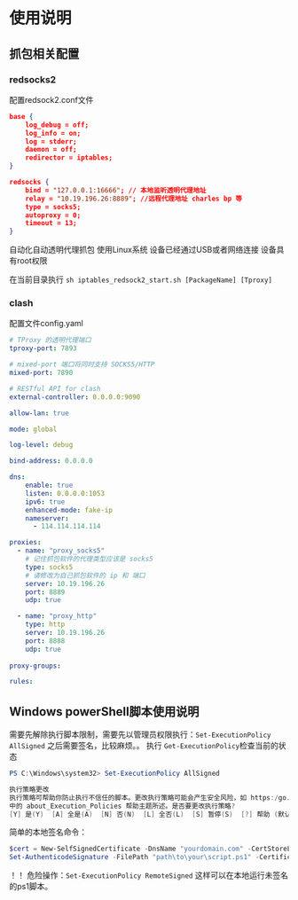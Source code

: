 # 使用说明

## 抓包相关配置

### redsocks2

配置redsock2.conf文件

```json
base {
    log_debug = off;
    log_info = on;
    log = stderr;
    daemon = off;
    redirector = iptables;
}

redsocks {
    bind = "127.0.0.1:16666"; // 本地监听透明代理地址
    relay = "10.19.196.26:8889"; //远程代理地址 charles bp 等
    type = socks5;
    autoproxy = 0;
    timeout = 13;
}
```

自动化自动透明代理抓包
使用Linux系统 设备已经通过USB或者网络连接 设备具有root权限

在当前目录执行
`sh iptables_redsock2_start.sh [PackageName] [Tproxy]`

### clash

配置文件config.yaml

```yaml
# TProxy 的透明代理端口
tproxy-port: 7893

# mixed-port 端口将同时支持 SOCKS5/HTTP
mixed-port: 7890

# RESTful API for clash
external-controller: 0.0.0.0:9090

allow-lan: true

mode: global

log-level: debug

bind-address: 0.0.0.0

dns:
    enable: true
    listen: 0.0.0.0:1053
    ipv6: true
    enhanced-mode: fake-ip
    nameserver:
      - 114.114.114.114

proxies:
  - name: "proxy_socks5"
    # 记住抓包软件的代理类型应该是 socks5
    type: socks5
    # 请修改为自己抓包软件的 ip 和 端口
    server: 10.19.196.26
    port: 8889
    udp: true

  - name: "proxy_http"
    type: http
    server: 10.19.196.26
    port: 8888
    udp: true
    
proxy-groups:

rules:
```

## Windows powerShell脚本使用说明

需要先解除执行脚本限制，需要先以管理员权限执行：`Set-ExecutionPolicy AllSigned` 之后需要签名，比较麻烦。。
执行 `Get-ExecutionPolicy`检查当前的状态

```powershell
PS C:\Windows\system32> Set-ExecutionPolicy AllSigned

执行策略更改
执行策略可帮助你防止执行不信任的脚本。更改执行策略可能会产生安全风险，如 https:/go.microsoft.com/fwlink/?LinkID=135170
中的 about_Execution_Policies 帮助主题所述。是否要更改执行策略?
[Y] 是(Y)  [A] 全是(A)  [N] 否(N)  [L] 全否(L)  [S] 暂停(S)  [?] 帮助 (默认值为“N”): y
```

简单的本地签名命令：
```powershell
$cert = New-SelfSignedCertificate -DnsName "yourdomain.com" -CertStoreLocation "Cert:\CurrentUser\My" -Type CodeSigningCert
Set-AuthenticodeSignature -FilePath "path\to\your\script.ps1" -Certificate $cert
```

！！ 危险操作：`Set-ExecutionPolicy RemoteSigned`  这样可以在本地运行未签名的ps1脚本。